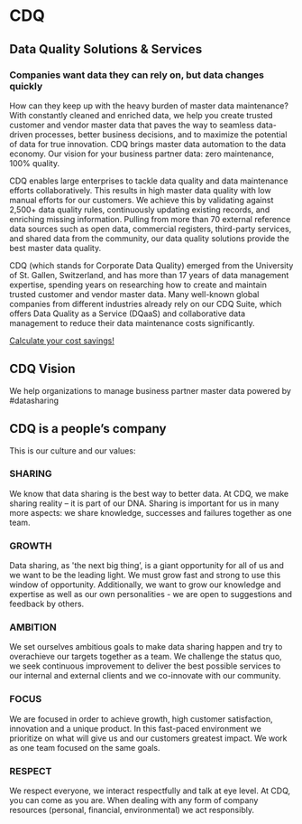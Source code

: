 # CDQ

## Data Quality Solutions & Services

### Companies want data they can rely on, but data changes quickly

How can they keep up with the heavy burden of master data maintenance? With constantly cleaned and enriched data, we help you create trusted customer and vendor master data that paves the way to seamless data-driven processes, better business decisions, and to maximize the potential of data for true innovation. CDQ brings master data automation to the data economy. Our vision for your business partner data: zero maintenance, 100% quality.

CDQ enables large enterprises to tackle data quality and data maintenance efforts collaboratively. This results in high master data quality with low manual efforts for our customers. We achieve this by validating against 2,500+ data quality rules, continuously updating existing records, and enriching missing information. Pulling from more than 70 external reference data sources such as open data, commercial registers, third-party services, and shared data from the community, our data quality solutions provide the best master data quality.

CDQ (which stands for Corporate Data Quality) emerged from the University of St. Gallen, Switzerland, and has more than 17 years of data management expertise, spending years on researching how to create and maintain trusted customer and vendor master data. Many well-known global companies from different industries already rely on our CDQ Suite, which offers Data Quality as a Service (DQaaS) and collaborative data management to reduce their data maintenance costs significantly.

[Calculate your cost savings!](https://www.cdq.com/customers/business-case-calculator)

## CDQ Vision

We help organizations to manage business partner master data
powered by #datasharing

## CDQ is a people’s company

This is our culture and our values:

### SHARING

We know that data sharing is the best way to better data. At CDQ, we make sharing reality – it is part of our DNA. Sharing is important for us in many more aspects: we share knowledge, successes and failures together as one team.

### GROWTH

Data sharing, as 'the next big thing’, is a giant opportunity for all of us and we want to be the leading light. We must grow fast and strong to use this window of opportunity. Additionally, we want to grow our knowledge and expertise as well as our own personalities - we are open to suggestions and feedback by others.

### AMBITION

We set ourselves ambitious goals to make data sharing happen and try to overachieve our targets together as a team. We challenge the status quo, we seek continuous improvement to deliver the best possible services to our internal and external clients and we co-innovate with our community.

### FOCUS

We are focused in order to achieve growth, high customer satisfaction, innovation and a unique product. In this fast-paced environment we prioritize on what will give us and our customers greatest impact. We work as one team focused on the same goals.

### RESPECT

We respect everyone, we interact respectfully and talk at eye level. At CDQ, you can come as you are. When dealing with any form of company resources (personal, financial, environmental) we act responsibly.
